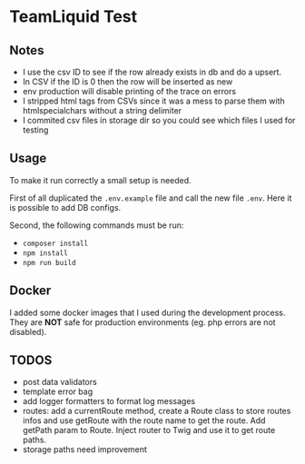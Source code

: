 # TeamLiquid Test

## Notes
- I use the csv ID to see if the row already exists in db and do a upsert.
- In CSV if the ID is 0 then the row will be inserted as new
- env production will disable printing of the trace on errors
- I stripped html tags from CSVs since it was a mess to parse them with htmlspecialchars without a string delimiter
- I commited csv files in storage dir so you could see which files I used for testing

## Usage
To make it run correctly a small setup is needed.

First of all duplicated the `.env.example` file and call the new file `.env`.
Here it is possible to add DB configs.

Second, the following commands must be run:
- `composer install`
- `npm install`
- `npm run build`

## Docker
I added some docker images that I used during the development process.
They are **NOT** safe for production environments (eg. php errors are not disabled).

## TODOS
- post data validators
- template error bag
- add logger formatters to format log messages
- routes: add a currentRoute method, create a Route class to store routes infos and use getRoute with the route name to get the route. Add getPath param to Route. Inject router to Twig and use it to get route paths.
- storage paths need improvement

